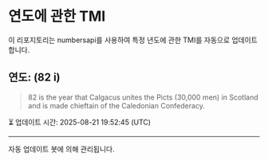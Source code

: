 
# 연도에 관한 TMI

이 리포지토리는 numbersapi를 사용하여 특정 년도에 관한 TMI를 자동으로 업데이트합니다.

## 연도: (82 i)
> 82 is the year that Calgacus unites the Picts (30,000 men) in Scotland and is made chieftain of the Caledonian Confederacy.

⏳ 업데이트 시간: 2025-08-21 19:52:45 (UTC)

---
자동 업데이트 봇에 의해 관리됩니다.
